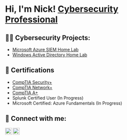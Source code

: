 <h1>Hi, I'm Nick! <a href="https://www.linkedin.com/in/nickcbeall/">Cybersecurity Professional</a></h1>

<h2>👨‍💻 Cybersecurity Projects:</h2>

  - [Microsoft Azure SIEM Home Lab](https://github.com/nickbeall/AzureSIEMLab)
  - [Windows Active Directory Home Lab](https://github.com/nickbeall/ActiveDirectoryLab)

<h2>📝 Certifications</h2>

- [CompTIA Security+](https://i.imgur.com/OJdygY5.png)
- [CompTIA Network+](https://i.imgur.com/AeGdPDc.png)
- [CompTIA A+](https://imgur.com/U5Bsxvu.png)
- Splunk Certified User (In Progress)
- Microsoft Certified: Azure Fundamentals (In Progress)

<!--
<h2>📺 YouTube Tutorials</h2>

- [Active Directory Home Lab](https://www.youtube.com/xxx)
-->
<h2> 🤳 Connect with me:</h2>

[<img align="left" alt="NickBeall | Twitter" width="22px" src="https://cdn.jsdelivr.net/npm/simple-icons@v3/icons/twitter.svg" />][twitter]
[<img align="left" alt="NickBeall | LinkedIn" width="22px" src="https://cdn.jsdelivr.net/npm/simple-icons@v3/icons/linkedin.svg" />][linkedin]

[twitter]: https://twitter.com/nickcbeall
[linkedin]: https://linkedin.com/in/nickcbeall

<!--
**nickbeall/nickbeall** is a ✨ _special_ ✨ repository because its `README.md` (this file) appears on your GitHub profile.

Here are some ideas to get you started:

- 🔭 I’m currently working on ...
- 🌱 I’m currently learning ...
- 👯 I’m looking to collaborate on ...
- 🤔 I’m looking for help with ...
- 💬 Ask me about ...
- 📫 How to reach me: ...
- 😄 Pronouns: ...
- ⚡ Fun fact: ...
-->
